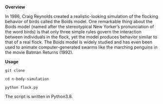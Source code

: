 **Overview**

In 1986, Craig Reynolds created a realistic-looking simulation of the
flocking behavior of birds called the Boids model. One remarkable thing
about the Boids model (named after the stereotypical New Yorker’s pronunciation of the word birds) 
is that only three simple rules govern the interaction between individuals in the flock, 
yet the model produces behavior similar to that of a real flock. 
The Boids model is widely studied and has even been used to animate computer-generated swarms like the marching
penguins in the movie Batman Returns (1992).


**Usage**

`git clone`

`cd n-body-simulation`

`python flock.py`


The script is written in Python3.8.

